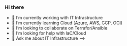 ### Hi there 

- 🔭 I’m currently working with IT Infrastructure
- 🌱 I’m currently learning Cloud (Azure, AWS, GCP, OCI)
- 👯 I’m looking to collaborate on Terrafor/Ansible
- 🤔 I’m looking for help with IaC/Cloud
- 💬 Ask me about IT Infrastructure
-->

